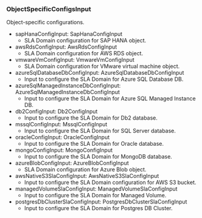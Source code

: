 ### ObjectSpecificConfigsInput
Object-specific configurations.

- sapHanaConfigInput: SapHanaConfigInput
  - SLA Domain configuration for SAP HANA object.
- awsRdsConfigInput: AwsRdsConfigInput
  - SLA Domain configuration for AWS RDS object.
- vmwareVmConfigInput: VmwareVmConfigInput
  - SLA Domain configuration for VMware virtual machine object.
- azureSqlDatabaseDbConfigInput: AzureSqlDatabaseDbConfigInput
  - Input to configure the SLA Domain for Azure SQL Database DB.
- azureSqlManagedInstanceDbConfigInput: AzureSqlManagedInstanceDbConfigInput
  - Input to configure the SLA Domain for Azure SQL Managed Instance DB.
- db2ConfigInput: Db2ConfigInput
  - Input to configure the SLA Domain for Db2 database.
- mssqlConfigInput: MssqlConfigInput
  - Input to configure the SLA Domain for SQL Server database.
- oracleConfigInput: OracleConfigInput
  - Input to configure the SLA Domain for Oracle database.
- mongoConfigInput: MongoConfigInput
  - Input to configure the SLA Domain for MongoDB database.
- azureBlobConfigInput: AzureBlobConfigInput
  - SLA Domain configuration for Azure Blob object.
- awsNativeS3SlaConfigInput: AwsNativeS3SlaConfigInput
  - Input to configure the SLA Domain configuration for AWS S3 bucket.
- managedVolumeSlaConfigInput: ManagedVolumeSlaConfigInput
  - Input to configure the SLA Domain for Managed Volume.
- postgresDbClusterSlaConfigInput: PostgresDbClusterSlaConfigInput
  - Input to configure the SLA Domain for Postgres DB Cluster.
